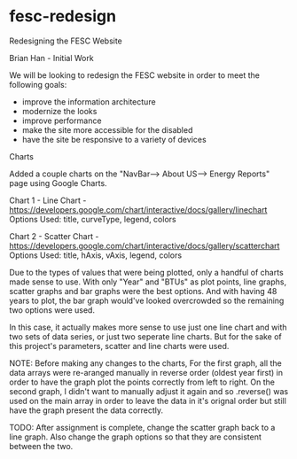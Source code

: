 # fesc-redesign
Redesigning the FESC Website

Brian Han - Initial Work


We will be looking to redesign the FESC website in order to meet the following goals:
- improve the information architecture
- modernize the looks
- improve performance
- make the site more accessible for the disabled
- have the site be responsive to a variety of devices

Charts

Added a couple charts on the "NavBar--> About US--> Energy Reports" page using Google Charts.

Chart 1 - Line Chart - https://developers.google.com/chart/interactive/docs/gallery/linechart
Options Used: title, curveType, legend, colors

Chart 2 - Scatter Chart - https://developers.google.com/chart/interactive/docs/gallery/scatterchart
Options Used: title, hAxis, vAxis, legend, colors

Due to the types of values that were being plotted, only a handful of charts made sense to use. With only "Year" and "BTUs" as plot points, line graphs, scatter graphs and bar graphs were the best options. And with having 48 years to plot, the bar graph would've looked overcrowded so the remaining two options were used.

In this case, it actually makes more sense to use just one line chart and with two sets of data series, or just two seperate line charts. But for the sake of this project's parameters, scatter and line charts were used.

NOTE: Before making any changes to the charts,
For the first graph, all the data arrays were re-aranged manually in reverse order (oldest year first) in order to have the graph plot the points correctly from left to right.
On the second graph, I didn't want to manually adjust it again and so .reverse() was used on the main array in order to leave the data in it's orignal order but still have the graph present the data correctly.

TODO: After assignment is complete, change the scatter graph back to a line graph. Also change the graph options so that they are consistent between the two.
